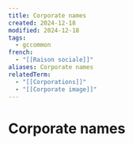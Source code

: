 ```yaml
---
title: Corporate names
created: 2024-12-18
modified: 2024-12-18
tags:
  - gccommon
french:
  - "[[Raison sociale]]"
aliases: Corporate names
relatedTerm:
  - "[[Corporations]]"
  - "[[Corporate image]]"
---
```

# Corporate names
